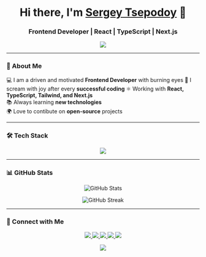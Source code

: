 <h1 align="center">Hi there, I'm <a href="https://github.com/sergiozeppo" target="_blank">Sergey Tsepodoy</a> 👋</h1>
<h3 align="center">Frontend Developer | React | TypeScript | Next.js</h3>

<p align="center">
  <img src="https://readme-typing-svg.herokuapp.com?font=Fira+Code&size=22&duration=2000&pause=500&color=F7B42C&center=true&width=435&lines=Building+modern+web+apps;Writing+clean+and+efficient+code;Always+learning+new+things" />
</p>

---

### 🚀 About Me

💻 I am a driven and motivated **Frontend Developer** with burning eyes
🤩 I scream with joy after every **successful coding**
⚛️ Working with **React, TypeScript, Tailwind, and Next.js**  
📚 Always learning **new technologies**  
🌍 Love to contibute on **open-source** projects

---

### 🛠️ Tech Stack

<p align="center">
  <img src="https://skillicons.dev/icons?i=react,vue,typescript,js,html,css,tailwind,nodejs,nextjs,git,github,vite,figma" />
</p>

---

### 📊 GitHub Stats

<p align="center">
  <img src="https://github-readme-stats.vercel.app/api?username=sergiozeppo&show_icons=true&theme=radical&hide_border=true" alt="GitHub Stats" />
</p>

<p align="center">
  <img src="https://github-readme-streak-stats.herokuapp.com/?user=sergiozeppo&theme=radical&hide_border=true" alt="GitHub Streak" />
</p>

---

### 📨 Connect with Me

<p align="center">
  <a href="https://www.linkedin.com/in/sergey-tsepodoy/" target="_blank">
    <img src="https://img.shields.io/badge/LinkedIn-0077B5?style=for-the-badge&logo=linkedin&logoColor=white" />
  </a>
  <a href="https://t.me/sergiozeppo" target="_blank">
    <img src="https://img.shields.io/badge/Telegram-7777B5?style=for-the-badge&logo=telegram&logoColor=white" />
  </a>
   <a href="@sergiozeppo" target="_blank">
    <img src="https://img.shields.io/badge/Discord-5663ed?style=for-the-badge&logo=discord&logoColor=white" />
  </a>
  <a href="https://x.com/stsepodoi" target="_blank">
    <img src="https://img.shields.io/badge/-1DA1F2?style=for-the-badge&logo=x&logoColor=white" />
  </a>
  <a href="mailto:me@sergiozeppo.ru">
    <img src="https://img.shields.io/badge/Mail-D14836?style=for-the-badge&logo=gmail&logoColor=white" />
  </a>
  <p align="center">
  <img src="https://counter.daytec.ru/sergiozeppo/?title=Visits" />
</p>
</p>
